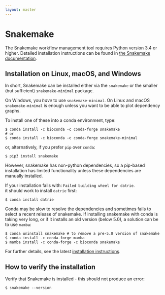 ```yaml
---
layout: master
---
```


# Snakemake

The Snakemake workflow management tool requires Python version 3.4 or higher.
Detailed installation instructions can be found in 
[the Snakemake documentation](https://snakemake.readthedocs.io/en/v5.1.4/getting_started/installation.html).


## Installation on Linux, macOS, and Windows

In short, Snakemake can be installed either via the `snakemake` or 
the smaller (but sufficient) `snakemake-minimal` package.

On Windows, you *have* to use `snakemake-minimal`. On Linux and macOS
`snakemake-minimal` is enough unless you want to be able to plot dependency graphs.

To install one of these into a conda environment, type:

```shell 
$ conda install -c bioconda -c conda-forge snakemake
# or
$ conda install -c bioconda -c conda-forge snakemake-minimal
```

or, alternatively, if you prefer `pip` over `conda`:

```shell
$ pip3 install snakemake
```

However, snakemake has non-python dependencies, so a pip-based
installation has limited functionality unless these dependencies
are manually installed.

If your installation fails with:
`Failed building wheel for datrie`.  
it should work to install `datrie` first:
```shell
$ conda install datrie
```

Conda may be slow to resolve the dependencies and sometimes fails 
to select a recent release of snakemake. If installing snakemake with 
conda is taking very long, or if it installs an old version (below 5.0),
a solution can be to use `mamba`:
```shell
$ conda uninstall snakemake # to remove a pre-5.0 version of snakemake
$ conda install -c conda-forge mamba
$ mamba install -c conda-forge -c bioconda snakemake
```

For further details, see the latest 
[installation instructions](https://snakemake.readthedocs.io/en/stable/getting_started/installation.html).

## How to verify the installation

Verify that Snakemake is installed - this should not produce an error:

```shell
$ snakemake --version
```
